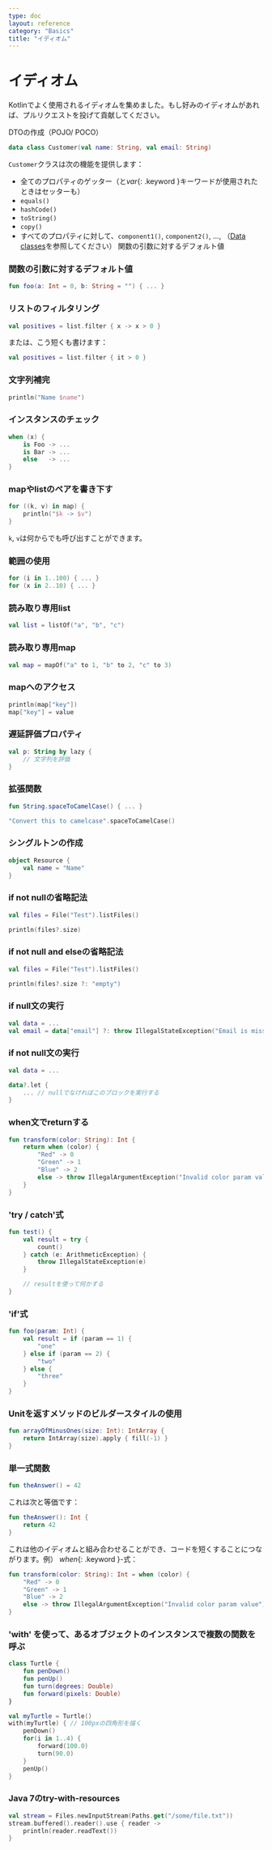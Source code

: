```yaml
---
type: doc
layout: reference
category: "Basics"
title: "イディオム"
---
```


<!--original
- --
type: doc
layout: reference
category: "Basics"
title: "Idioms"
- --
-->

# イディオム

<!--original
# Idioms
-->

Kotlinでよく使用されるイディオムを集めました。もし好みのイディオムがあれば、プルリクエストを投げて貢献してください。

<!--original
A collection of random and frequently used idioms in Kotlin. If you have a favorite idiom, contribute it. Do a pull request.
-->

DTOの作成（POJO/ POCO）

<!--original
### Creating DTO's (POJO's/POCO's)
-->

``` kotlin
data class Customer(val name: String, val email: String)
```

<!--original
``` kotlin
data class Customer(val name: String, val email: String)
```
-->

`Customer`クラスは次の機能を提供します：

<!--original
provides a `Customer` class with the following functionality:
-->

* 全てのプロパティのゲッター（と*var*{: .keyword }キーワードが使用されたときはセッターも）
* `equals()`
* `hashCode()`
* `toString()`
* `copy()`
* すべてのプロパティに対して、`component1()`, `component2()`, …, （[Data classes](data-classes.html)を参照してください）
関数の引数に対するデフォルト値

<!--original
* getters (and setters in case of *var*{: .keyword }'s) for all properties
* `equals()`
* `hashCode()`
* `toString()`
* `copy()`
* `component1()`, `component2()`, ..., for all properties (see [Data classes](data-classes.html))
-->

### 関数の引数に対するデフォルト値

<!--original
### Default values for function parameters
-->

``` kotlin
fun foo(a: Int = 0, b: String = "") { ... }
```

<!--original
``` kotlin
fun foo(a: Int = 0, b: String = "") { ... }
```
-->

### リストのフィルタリング

<!--original
### Filtering a list
-->

``` kotlin
val positives = list.filter { x -> x > 0 }
```

<!--original
``` kotlin
val positives = list.filter { x -> x > 0 }
```
-->

または、こう短くも書けます：

<!--original
Or alternatively, even shorter:
-->

``` kotlin
val positives = list.filter { it > 0 }
```

<!--original
``` kotlin
val positives = list.filter { it > 0 }
```
-->

### 文字列補完

<!--original
### String Interpolation
-->

``` kotlin
println("Name $name")
```

<!--original
``` kotlin
println("Name $name")
```
-->

### インスタンスのチェック

<!--original
### Instance Checks
-->

``` kotlin
when (x) {
    is Foo -> ...
    is Bar -> ...
    else   -> ...
}
```

<!--original
``` kotlin
when (x) {
    is Foo -> ...
    is Bar -> ...
    else   -> ...
}
```
-->

### mapやlistのペアを書き下す

<!--original
### Traversing a map/list of pairs
-->

``` kotlin
for ((k, v) in map) {
    println("$k -> $v")
}
```

<!--original
``` kotlin
for ((k, v) in map) {
    println("$k -> $v")
}
```
-->

`k`, `v`は何からでも呼び出すことができます。

<!--original
`k`, `v` can be called anything.
-->

### 範囲の使用

<!--original
### Using ranges
-->

``` kotlin
for (i in 1..100) { ... }
for (x in 2..10) { ... }
```

<!--original
``` kotlin
for (i in 1..100) { ... }
for (x in 2..10) { ... }
```
-->

### 読み取り専用list

<!--original
### Read-only list
-->

``` kotlin
val list = listOf("a", "b", "c")
```

<!--original
``` kotlin
val list = listOf("a", "b", "c")
```
-->

### 読み取り専用map

<!--original
### Read-only map
-->

``` kotlin
val map = mapOf("a" to 1, "b" to 2, "c" to 3)
```

<!--original
``` kotlin
val map = mapOf("a" to 1, "b" to 2, "c" to 3)
```
-->

### mapへのアクセス

<!--original
### Accessing a map
-->

``` kotlin
println(map["key"])
map["key"] = value
```

<!--original
``` kotlin
println(map["key"])
map["key"] = value
```
-->

### 遅延評価プロパティ

<!--original
### Lazy property
-->

``` kotlin
val p: String by lazy {
    // 文字列を評価
}
```

<!--original
``` kotlin
val p: String by lazy {
    // compute the string
}
```
-->

### 拡張関数

<!--original
### Extension Functions
-->

``` kotlin
fun String.spaceToCamelCase() { ... }

"Convert this to camelcase".spaceToCamelCase()
```

<!--original
``` kotlin
fun String.spaceToCamelCase() { ... }

"Convert this to camelcase".spaceToCamelCase()
```
-->

### シングルトンの作成

<!--original
### Creating a singleton
-->

``` kotlin
object Resource {
    val name = "Name"
}
```

<!--original
``` kotlin
object Resource {
    val name = "Name"
}
```
-->

### if not nullの省略記法

<!--original
### If not null shorthand
-->

``` kotlin
val files = File("Test").listFiles()

println(files?.size)
```

<!--original
``` kotlin
val files = File("Test").listFiles()

println(files?.size)
```
-->

### if not null and elseの省略記法

<!--original
### If not null and else shorthand
-->

``` kotlin
val files = File("Test").listFiles()

println(files?.size ?: "empty")
```

<!--original
``` kotlin
val files = File("Test").listFiles()

println(files?.size ?: "empty")
```
-->

### if null文の実行

<!--original
### Executing a statement if null
-->

``` kotlin
val data = ...
val email = data["email"] ?: throw IllegalStateException("Email is missing!")
```

<!--original
``` kotlin
val data = ...
val email = data["email"] ?: throw IllegalStateException("Email is missing!")
```
-->

### if not null文の実行

<!--original
### Execute if not null
-->

``` kotlin
val data = ...

data?.let {
    ... // nullでなければこのブロックを実行する
}
```

<!--original
``` kotlin
val data = ...

data?.let {
    ... // execute this block if not null
}
```
-->

### when文でreturnする

<!--original
### Return on when statement
-->

``` kotlin
fun transform(color: String): Int {
    return when (color) {
        "Red" -> 0
        "Green" -> 1
        "Blue" -> 2
        else -> throw IllegalArgumentException("Invalid color param value")
    }
}
```

<!--original
``` kotlin
fun transform(color: String): Int {
    return when (color) {
        "Red" -> 0
        "Green" -> 1
        "Blue" -> 2
        else -> throw IllegalArgumentException("Invalid color param value")
    }
}
```
-->

### 'try / catch'式

<!--original
### 'try/catch' expression
-->

``` kotlin
fun test() {
    val result = try {
        count()
    } catch (e: ArithmeticException) {
        throw IllegalStateException(e)
    }

    // resultを使って何かする
}
```

<!--original
``` kotlin
fun test() {
    val result = try {
        count()
    } catch (e: ArithmeticException) {
        throw IllegalStateException(e)
    }

    // Working with result
}
```
-->

### 'if'式

<!--original
### 'if' expression
-->

``` kotlin
fun foo(param: Int) {
    val result = if (param == 1) {
        "one"
    } else if (param == 2) {
        "two"
    } else {
        "three"
    }
}
```

<!--original
``` kotlin
fun foo(param: Int) {
    val result = if (param == 1) {
        "one"
    } else if (param == 2) {
        "two"
    } else {
        "three"
    }
}
```
-->

### Unitを返すメソッドのビルダースタイルの使用

<!--original
### Builder-style usage of methods that return `Unit`
-->

``` kotlin
fun arrayOfMinusOnes(size: Int): IntArray {
    return IntArray(size).apply { fill(-1) }
}
```

<!--original
``` kotlin
fun arrayOfMinusOnes(size: Int): IntArray {
    return IntArray(size).apply { fill(-1) }
}
```
-->


### 単一式関数

<!--original
### Single-expression functions
-->

``` kotlin
fun theAnswer() = 42
```

<!--original
``` kotlin
fun theAnswer() = 42
```
-->

これは次と等価です：

<!--original
This is equivalent to
-->

``` kotlin
fun theAnswer(): Int {
    return 42
}
```

<!--original
``` kotlin
fun theAnswer(): Int {
    return 42
}
```
-->


これは他のイディオムと組み合わせることができ、コードを短くすることにつながります。例） *when*{: .keyword }-式：

<!--original
This can be effectively combined with other idioms, leading to shorter code. E.g. with the *when*{: .keyword }-expression:
-->

``` kotlin
fun transform(color: String): Int = when (color) {
    "Red" -> 0
    "Green" -> 1
    "Blue" -> 2
    else -> throw IllegalArgumentException("Invalid color param value")
}
```

<!--original
``` kotlin
fun transform(color: String): Int = when (color) {
    "Red" -> 0
    "Green" -> 1
    "Blue" -> 2
    else -> throw IllegalArgumentException("Invalid color param value")
}
```
-->

### 'with' を使って、あるオブジェクトのインスタンスで複数の関数を呼ぶ

<!--original
### Calling multiple methods on an object instance ('with')
-->

``` kotlin
class Turtle {
    fun penDown()
    fun penUp()
    fun turn(degrees: Double)
    fun forward(pixels: Double)
}

val myTurtle = Turtle()
with(myTurtle) { // 100pxの四角形を描く
    penDown()
    for(i in 1..4) {
        forward(100.0)
        turn(90.0)
    }
    penUp()
}
```

<!--original
``` kotlin
class Turtle {
    fun penDown()
    fun penUp()
    fun turn(degrees: Double)
    fun forward(pixels: Double)
}

val myTurtle = Turtle()
with(myTurtle) { //draw a 100 pix square
    penDown()
    for(i in 1..4) {
        forward(100.0)
        turn(90.0)
    }
    penUp()
}
```
-->

### Java 7のtry-with-resources

<!--original
### Java 7's try with resources
-->

``` kotlin
val stream = Files.newInputStream(Paths.get("/some/file.txt"))
stream.buffered().reader().use { reader ->
    println(reader.readText())
}
```

<!--original
``` kotlin
val stream = Files.newInputStream(Paths.get("/some/file.txt"))
stream.buffered().reader().use { reader ->
    println(reader.readText())
}
```
-->
